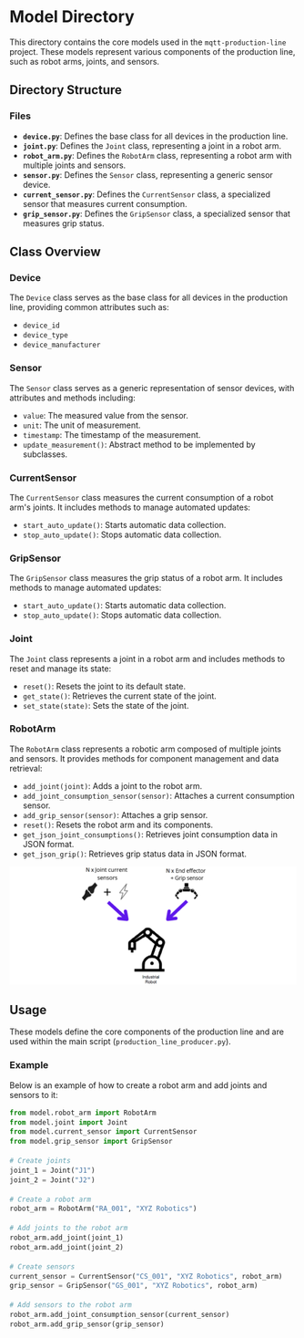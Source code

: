 # Model Directory

This directory contains the core models used in the `mqtt-production-line` project. These models represent various components of the production line, such as robot arms, joints, and sensors.

## Directory Structure

### Files

- **`device.py`**: Defines the base class for all devices in the production line.
- **`joint.py`**: Defines the `Joint` class, representing a joint in a robot arm.
- **`robot_arm.py`**: Defines the `RobotArm` class, representing a robot arm with multiple joints and sensors.
- **`sensor.py`**: Defines the `Sensor` class, representing a generic sensor device.
- **`current_sensor.py`**: Defines the `CurrentSensor` class, a specialized sensor that measures current consumption.
- **`grip_sensor.py`**: Defines the `GripSensor` class, a specialized sensor that measures grip status.

## Class Overview

### Device

The `Device` class serves as the base class for all devices in the production line, providing common attributes such as:

- `device_id`
- `device_type`
- `device_manufacturer`

### Sensor

The `Sensor` class serves as a generic representation of sensor devices, with attributes and methods including:

- `value`: The measured value from the sensor.
- `unit`: The unit of measurement.
- `timestamp`: The timestamp of the measurement.
- `update_measurement()`: Abstract method to be implemented by subclasses.

### CurrentSensor

The `CurrentSensor` class measures the current consumption of a robot arm's joints. It includes methods to manage automated updates:

- `start_auto_update()`: Starts automatic data collection.
- `stop_auto_update()`: Stops automatic data collection.

### GripSensor

The `GripSensor` class measures the grip status of a robot arm. It includes methods to manage automated updates:

- `start_auto_update()`: Starts automatic data collection.
- `stop_auto_update()`: Stops automatic data collection.

### Joint

The `Joint` class represents a joint in a robot arm and includes methods to reset and manage its state:

- `reset()`: Resets the joint to its default state.
- `get_state()`: Retrieves the current state of the joint.
- `set_state(state)`: Sets the state of the joint.

### RobotArm

The `RobotArm` class represents a robotic arm composed of multiple joints and sensors. It provides methods for component management and data retrieval:

- `add_joint(joint)`: Adds a joint to the robot arm.
- `add_joint_consumption_sensor(sensor)`: Attaches a current consumption sensor.
- `add_grip_sensor(sensor)`: Attaches a grip sensor.
- `reset()`: Resets the robot arm and its components.
- `get_json_joint_consumptions()`: Retrieves joint consumption data in JSON format.
- `get_json_grip()`: Retrieves grip status data in JSON format.

![Robot_arm_class_img](/readme_images/Robotic_arm_scheme.png)

## Usage

These models define the core components of the production line and are used within the main script (`production_line_producer.py`).

### Example

Below is an example of how to create a robot arm and add joints and sensors to it:

```python
from model.robot_arm import RobotArm
from model.joint import Joint
from model.current_sensor import CurrentSensor
from model.grip_sensor import GripSensor

# Create joints
joint_1 = Joint("J1")
joint_2 = Joint("J2")

# Create a robot arm
robot_arm = RobotArm("RA_001", "XYZ Robotics")

# Add joints to the robot arm
robot_arm.add_joint(joint_1)
robot_arm.add_joint(joint_2)

# Create sensors
current_sensor = CurrentSensor("CS_001", "XYZ Robotics", robot_arm)
grip_sensor = GripSensor("GS_001", "XYZ Robotics", robot_arm)

# Add sensors to the robot arm
robot_arm.add_joint_consumption_sensor(current_sensor)
robot_arm.add_grip_sensor(grip_sensor)
```
